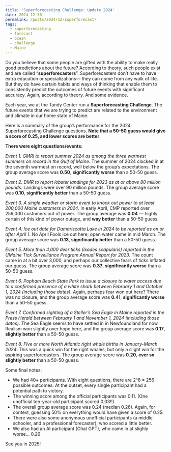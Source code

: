 ```yaml
---
title: 'Superforecasting Challenge: Update 2024'
date: 2024-12-30
permalink: /posts/2024/12/superforecast/
tags:
  - superforecasting
  - forecast
  - ocean
  - challenge
  - Maine
---
```



Do you believe that some people are gifted with the ability to make really good predictions about the future? According to theory, such people exist and are called “**superforecasters**”. Superforecasters don’t have to have extra education or specializations— they can come from any walk of life. But they do have certain habits and ways of thinking that enable them to consistently predict the outcomes of future events with significant accuracy. Again, according to theory. And some evidence.

Each year, we at the Tandy Center run a **Superforecasting Challenge**. The future events that we are trying to predict are related to the environment and climate in our home state of Maine. 

Here is a summary of the group’s performance for the 2024 Superforecasting Challenge questions. **Note that a 50-50 guess would give a score of 0.25, and lower scores are better**.

**There were eight questions/events:**

_Event 1. GMRI to report summer 2024 as among the three warmest summers on record in the Gulf of Maine._ The summer of 2024 clocked in at the seventh warmest on record, well below the group’s expectations. The group average score was **0.50**, **significantly** **worse** than a 50-50 guess.

_Event 2. DMR to report lobster landings for 2023 as at or above 80 million pounds_. Landings were over 90 million pounds. The group average score was **0.10**, **significantly better** than a 50-50 guess.

_Event 3. A single weather or storm event to knock out power to at least 200,000 Maine customers in 2024_. In early April, CMP reported over 259,000 customers out of power. The group average was **0.04** — highly certain of this kind of power outage, and **way better** than a 50-50 guess.

_Event 4. Ice out date for Damariscotta Lake in 2024 to be reported as on or after April 1_. No April Fools ice out here; open water came in mid March. The group average score was **0.13**, **significantly better** than a 50-50 guess.

_Event 5. More than 4,000 deer ticks (Ixodes scapularis) reported in the UMaine Tick Surveillance Program Annual Report for 2023_. The count came in at a bit over 3,000, and perhaps our collective fears of ticks inflated our guess. The group average score was **0.37**, **significantly worse** than a 50-50 guess.

_Event 6. Popham Beach State Park to issue a closure to water access due to a confirmed presence of a white shark between February 1 and October 1, 2024 (including those dates)_. Again, perhaps fear won out here? There was no closure, and the group average score was **0.41**, **significantly worse** than a 50-50 guess.

_Event 7. Confirmed sighting of a Steller’s Sea Eagle in Maine reported in the Press Herald between February 1 and November 1, 2024 (including those dates)_. The Sea Eagle seems to have settled in in Newfoundland for now. Realism won slightly over hope here, and the group average score was **0.17**, **slightly better** than a 50-50 guess.

_Event 8. Five or more North Atlantic right whale births in January-March 2024_. This was a quick win for the right whales, but only a slight win for the aspiring superforecasters. The group average score was **0.20**, **ever so slightly better** than a 50-50 guess.

Some final notes: 
 - We had 40+ perticipants. With eight questions, there are 2^8 = 256 possible outcomes. At the outset, every single participant had a potential path to victory.
 - The winning score among the official participants was 0.11. (One unofficial ten-year-old participant scored 0.03!!)
 - The overall group average score was 0.24 (median 0.26). Again, for context, guessing 50% on everything would have given a score of 0.25.
 - There were also some anonymous unofficial participants (a middle schooler, and a professional forecaster), who scored a little better.
 - We also had an AI participant (Chat GPT), who came in at slighly worse... 0.26

See you in 2025!




